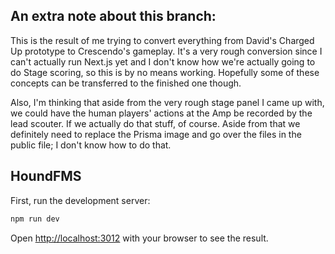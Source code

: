 ## An extra note about this branch:

This is the result of me trying to convert everything from David's Charged Up prototype to Crescendo's gameplay. It's a very rough conversion since I can't actually run Next.js yet and I don't know how we're actually going to do Stage scoring, so this is by no means working. Hopefully some of these concepts can be transferred to the finished one though.

Also, I'm thinking that aside from the very rough stage panel I came up with, we could have the human players' actions at the Amp be recorded by the lead scouter. If we actually do that stuff, of course. Aside from that we definitely need to replace the Prisma image and go over the files in the public file; I don't know how to do that.

## HoundFMS

First, run the development server:

```bash
npm run dev
```

Open [http://localhost:3012](http://localhost:3012) with your browser to see the result.
